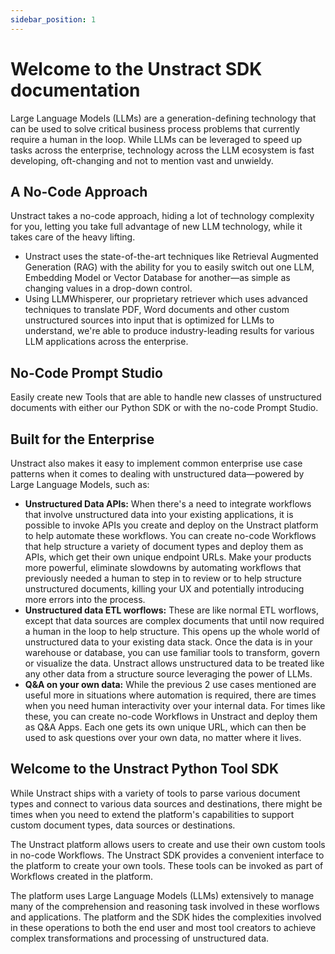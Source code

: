 ```yaml
---
sidebar_position: 1
---
```


# Welcome to the Unstract SDK documentation

Large Language Models (LLMs) are a generation-defining technology that can be used to solve critical business process problems that currently require a human in the loop. While LLMs can be leveraged to speed up tasks across the enterprise, technology across the LLM ecosystem is fast developing, oft-changing and not to mention vast and unwieldy.

## A No-Code Approach
Unstract takes a no-code approach, hiding a lot of technology complexity for you, letting you take full advantage of new LLM technology, while it takes care of the heavy lifting.
* Unstract uses the state-of-the-art techniques like Retrieval Augmented Generation (RAG) with the ability for you to easily switch out one LLM, Embedding Model or Vector Database for another—as simple as changing values in a drop-down control.
* Using LLMWhisperer, our proprietary retriever which uses advanced techniques to translate PDF, Word documents and other custom unstructured sources into input that is optimized for LLMs to understand, we're able to produce industry-leading results for various LLM applications across the enterprise.

## No-Code Prompt Studio
Easily create new Tools that are able to handle new classes of unstructured documents with either our Python SDK or with the no-code Prompt Studio.

## Built for the Enterprise

Unstract also makes it easy to implement common enterprise use case patterns when it comes to dealing with unstructured data—powered by Large Language Models, such as:

* **Unstructured Data APIs:** When there's a need to integrate workflows that involve unstructured data into your existing applications, it is possible to invoke APIs you create and deploy on the Unstract platform to help automate these workflows. You can create no-code Workflows that help structure a variety of document types and deploy them as APIs, which get their own unique endpoint URLs. Make your products more powerful, eliminate slowdowns by automating workflows that previously needed a human to step in to review or to help structure unstructured documents, killing your UX and potentially introducing more errors into the process.
* **Unstructured data ETL worflows:** These are like normal ETL worflows, except that data sources are complex documents that until now required a human in the loop to help structure. This opens up the whole world of unstructured data to your existing data stack. Once the data is in your warehouse or database, you can use familiar tools to transform, govern or visualize the data. Unstract allows unstructured data to be treated like any other data from a structure source leveraging the power of LLMs.
* **Q&A on your own data:** While the previous 2 use cases mentioned are useful more in situations where automation is required, there are times when you need human interactivity over your internal data. For times like these, you can create no-code Workflows in Unstract and deploy them as Q&A Apps. Each one gets its own unique URL, which can then be used to ask questions over your own data, no matter where it lives.

## Welcome to the Unstract Python Tool SDK
While Unstract ships with a variety of tools to parse various document types and connect to various data sources and destinations, there might be times when you need to extend the platform's capabilities to support custom document types, data sources or destinations. 

The Unstract platform allows users to create and use their own custom tools in no-code Workflows. The Unstract SDK provides a convenient interface to the platform to create your own tools. These tools can be invoked as part of Workflows created in the platform.

The platform uses Large Language Models (LLMs) extensively to manage many of the comprehension and reasoning task involved in these worflows and applications. The platform and the SDK hides the complexities involved in these operations to both the end user and most tool creators to achieve complex transformations and processing of unstructured data.

